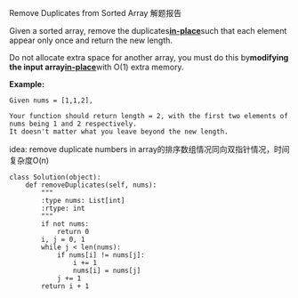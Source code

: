 Remove Duplicates from Sorted Array 解题报告

Given a sorted array, remove the duplicates[**in-place**](https://en.wikipedia.org/wiki/In-place_algorithm)such that each element appear only once and return the new length.

Do not allocate extra space for another array, you must do this by**modifying the input array**[**in-place**](https://en.wikipedia.org/wiki/In-place_algorithm)with O\(1\) extra memory.

**Example:**

```
Given nums = [1,1,2],

Your function should return length = 2, with the first two elements of 
nums being 1 and 2 respectively.
It doesn't matter what you leave beyond the new length.

```

idea:
remove duplicate numbers in array的排序数组情况同向双指针情况，时间复杂度O(n)

```
class Solution(object):
    def removeDuplicates(self, nums):
        """
        :type nums: List[int]
        :rtype: int
        """
        if not nums:
            return 0
        i, j = 0, 1
        while j < len(nums):
            if nums[i] != nums[j]:
                i += 1
                nums[i] = nums[j]
            j += 1
        return i + 1
                
```



  



